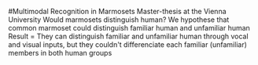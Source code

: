 #Multimodal Recognition in Marmosets
Master-thesis at the Vienna University
Would marmosets distinguish human?
We hypothese that common marmoset could distinguish familiar human and unfamiliar human
Result = They can distinguish familiar and unfamiliar human through vocal and visual inputs, but they couldn't differenciate each familiar (unfamiliar) members in both human groups

